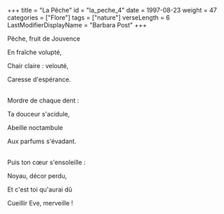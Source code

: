 +++
title = "La Pêche"
id = "la_peche_4"
date = 1997-08-23
weight = 47
categories = ["Flore"]
tags = ["nature"]
verseLength = 6
LastModifierDisplayName = "Barbara Post"
+++

Pêche, fruit de Jouvence

En fraîche volupté,

Chair claire : velouté,

Caresse d'espérance.

 \
Mordre de chaque dent :

Ta douceur s'acidule,

Abeille noctambule

Aux parfums s'évadant.

 \
Puis ton cœur s'ensoleille :

Noyau, décor perdu,

Et c'est toi qu'aurai dû

Cueillir Eve, merveille !
